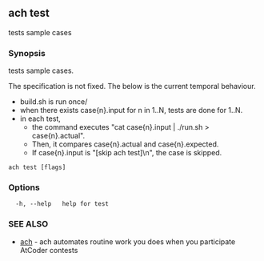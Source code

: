 ## ach test

tests sample cases

### Synopsis

tests sample cases.

The specification is not fixed. The below is the current temporal behaviour.


- build.sh is run once/
- when there exists case{n}.input for n in 1..N, tests are done for 1..N.
- in each test,
  - the command executes "cat case{n}.input | ./run.sh > case{n}.actual".
  - Then, it compares case{n}.actual and case{n}.expected.
  - If case{n}.input is "[skip ach test]\n", the case is skipped.


```
ach test [flags]
```

### Options

```
  -h, --help   help for test
```

### SEE ALSO

* [ach](ach.md)	 - ach automates routine work you does when you participate AtCoder contests

